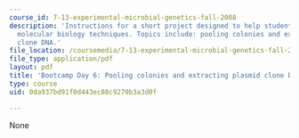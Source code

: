 ```yaml
---
course_id: 7-13-experimental-microbial-genetics-fall-2008
description: 'Instructions for a short project designed to help students master basic
  molecular biology techniques. Topics include: pooling colonies and extracting plasmid
  clone DNA.'
file_location: /coursemedia/7-13-experimental-microbial-genetics-fall-2008/0da937bd91f0d443ec88c9270b3a3d0f_MIT7_13f08_lab34.pdf
file_type: application/pdf
layout: pdf
title: 'Bootcamp Day 6: Pooling colonies and extracting plasmid clone DNA'
type: course
uid: 0da937bd91f0d443ec88c9270b3a3d0f

---
```

None